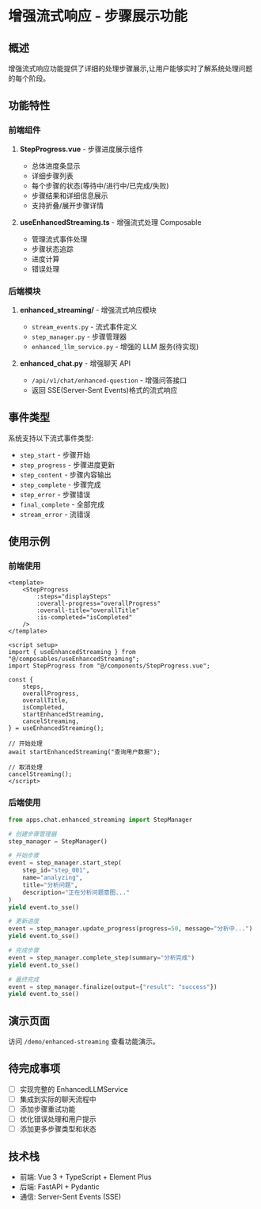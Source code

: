 # 增强流式响应 - 步骤展示功能

## 概述

增强流式响应功能提供了详细的处理步骤展示,让用户能够实时了解系统处理问题的每个阶段。

## 功能特性

### 前端组件

1. **StepProgress.vue** - 步骤进度展示组件

   - 总体进度条显示
   - 详细步骤列表
   - 每个步骤的状态(等待中/进行中/已完成/失败)
   - 步骤结果和详细信息展示
   - 支持折叠/展开步骤详情

2. **useEnhancedStreaming.ts** - 增强流式处理 Composable
   - 管理流式事件处理
   - 步骤状态追踪
   - 进度计算
   - 错误处理

### 后端模块

1. **enhanced_streaming/** - 增强流式响应模块

   - `stream_events.py` - 流式事件定义
   - `step_manager.py` - 步骤管理器
   - `enhanced_llm_service.py` - 增强的 LLM 服务(待实现)

2. **enhanced_chat.py** - 增强聊天 API
   - `/api/v1/chat/enhanced-question` - 增强问答接口
   - 返回 SSE(Server-Sent Events)格式的流式响应

## 事件类型

系统支持以下流式事件类型:

- `step_start` - 步骤开始
- `step_progress` - 步骤进度更新
- `step_content` - 步骤内容输出
- `step_complete` - 步骤完成
- `step_error` - 步骤错误
- `final_complete` - 全部完成
- `stream_error` - 流错误

## 使用示例

### 前端使用

```vue
<template>
	<StepProgress
		:steps="displaySteps"
		:overall-progress="overallProgress"
		:overall-title="overallTitle"
		:is-completed="isCompleted"
	/>
</template>

<script setup>
import { useEnhancedStreaming } from "@/composables/useEnhancedStreaming";
import StepProgress from "@/components/StepProgress.vue";

const {
	steps,
	overallProgress,
	overallTitle,
	isCompleted,
	startEnhancedStreaming,
	cancelStreaming,
} = useEnhancedStreaming();

// 开始处理
await startEnhancedStreaming("查询用户数据");

// 取消处理
cancelStreaming();
</script>
```

### 后端使用

```python
from apps.chat.enhanced_streaming import StepManager

# 创建步骤管理器
step_manager = StepManager()

# 开始步骤
event = step_manager.start_step(
    step_id="step_001",
    name="analyzing",
    title="分析问题",
    description="正在分析问题意图..."
)
yield event.to_sse()

# 更新进度
event = step_manager.update_progress(progress=50, message="分析中...")
yield event.to_sse()

# 完成步骤
event = step_manager.complete_step(summary="分析完成")
yield event.to_sse()

# 最终完成
event = step_manager.finalize(output={"result": "success"})
yield event.to_sse()
```

## 演示页面

访问 `/demo/enhanced-streaming` 查看功能演示。

## 待完成事项

- [ ] 实现完整的 EnhancedLLMService
- [ ] 集成到实际的聊天流程中
- [ ] 添加步骤重试功能
- [ ] 优化错误处理和用户提示
- [ ] 添加更多步骤类型和状态

## 技术栈

- 前端: Vue 3 + TypeScript + Element Plus
- 后端: FastAPI + Pydantic
- 通信: Server-Sent Events (SSE)
